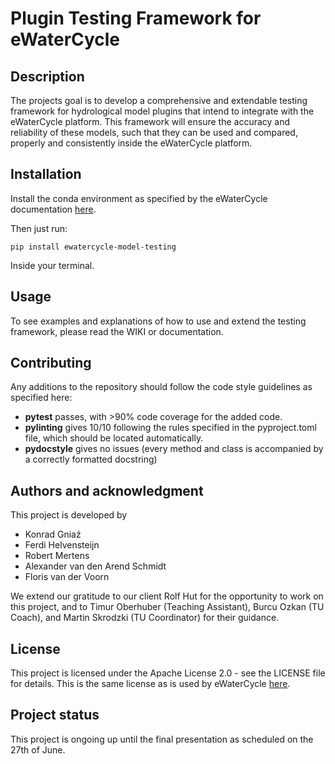 # Plugin Testing Framework for eWaterCycle

[//]: # (## Badges)
[//]: # (TODO: On some READMEs, you may see small images that convey metadata, such as whether or not all the tests are passing for the project. You can use Shields to add some to your README. Many services also have instructions for adding a badge.)

## Description
The projects goal is to develop a comprehensive and extendable testing framework for hydrological model plugins that intend to integrate with the eWaterCycle platform. This framework will ensure the accuracy and reliability of these models, such that they can be used and compared, properly and consistently inside the eWaterCycle platform.

## Installation
Install the conda environment as specified by the eWaterCycle documentation [here](https://ewatercycle.readthedocs.io/en/latest/system_setup.html#conda-environment). 

Then just run:
```
pip install ewatercycle-model-testing
```
Inside your terminal.

## Usage
To see examples and explanations of how to use and extend the testing framework, please read the WIKI or documentation.

## Contributing
Any additions to the repository should follow the code style guidelines as specified here:

- **pytest** passes, with >90% code coverage for the added code.
- **pylinting** gives 10/10 following the rules specified in the pyproject.toml file, which should be located automatically.
- **pydocstyle** gives no issues (every method and class is accompanied by a correctly formatted docstring)

## Authors and acknowledgment
This project is developed by 
- Konrad Gniaź
- Ferdi Helvensteijn
- Robert Mertens
- Alexander van den Arend Schmidt
- Floris van der Voorn

We extend our gratitude to our client Rolf Hut for the opportunity to work on this project, and to Timur Oberhuber (Teaching Assistant), Burcu Ozkan (TU Coach), and Martin Skrodzki (TU Coordinator) for their guidance.

## License
This project is licensed under the Apache License 2.0 - see the LICENSE file for details. This is the same license as is used by eWaterCycle [here](https://github.com/eWaterCycle/ewatercycle/blob/main/LICENSE).

## Project status
This project is ongoing up until the final presentation as scheduled on the 27th of June.
